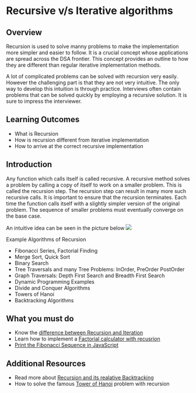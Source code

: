 # Recursive v/s Iterative algorithms

## Overview

Recursion is used to solve manny problems to make the implementation more simpler and easier to follow. It is a crucial concept whose applications are spread across the DSA frontier. This concept provides an outline to how they are different than regular iterative implementation methods.

A lot of complicated problems can be solved with recursion very easily. However the challenging part is that they are not very intuitive. The only way to develop this intuition is through practice. Interviews often contain problems that can be solved quickly by employing a recursive solution. It is sure to impress the interviewer.

## Learning Outcomes

- What is Recursion
- How is recursion different from iterative implementation
- How to arrive at the correct recursive implementation

## Introduction

Any function which calls itself is called recursive. A recursive method solves a problem by calling a copy of itself to work on a smaller problem. This is called the recursion step. The recursion step can result in many more such recursive calls.
It is important to ensure that the recursion terminates. Each time the function calls itself with a
slightly simpler version of the original problem. The sequence of smaller problems must
eventually converge on the base case.<br>

An intuitive idea can be seen in the picture below
![](/images/rec.png)

Example Algorithms of Recursion
- Fibonacci Series, Factorial Finding
- Merge Sort, Quick Sort
- Binary Search
- Tree Traversals and many Tree Problems: InOrder, PreOrder PostOrder
- Graph Traversals: Depth First Search and Breadth First Search
- Dynamic Programming Examples
- Divide and Conquer Algorithms
- Towers of Hanoi
- Backtracking Algorithms

## What you must do
- Know the [difference between Recursion and Iteration](https://medium.com/better-programming/javascript-iteration-v-s-recursion-and-behind-the-scene-e12fe1756343)
- Learn how to implement a [Factorial calculator with recusrion](https://www.natashatherobot.com/factorials-javascript-recursion/)
- [Print the Fibonacci Sequence in JavaScript](https://www.thepolyglotdeveloper.com/2015/01/fibonacci-sequence-printed-javascript/)

## Additional Resources
- Read more about [Recursion and its realative Backtracking](https://hub.packtpub.com/introducing-algorithm-design-paradigms/)
- How to solve the famous [Tower of Hanoi](https://www.hackerearth.com/blog/developers/tower-hanoi-recursion-game-algorithm-explained/) problem with recursion

